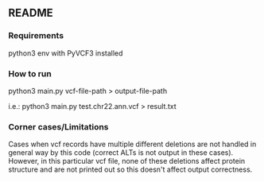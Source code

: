 ## README

### Requirements

python3 env with PyVCF3 installed

### How to run

python3 main.py vcf-file-path > output-file-path

i.e.:
python3 main.py test.chr22.ann.vcf > result.txt

### Corner cases/Limitations
Cases when vcf records have multiple different deletions are not handled in general way by this code (correct ALTs
is not output in these cases). However, in this particular vcf file, none of these deletions affect protein structure
and are not printed out so this doesn't affect output correctness.
